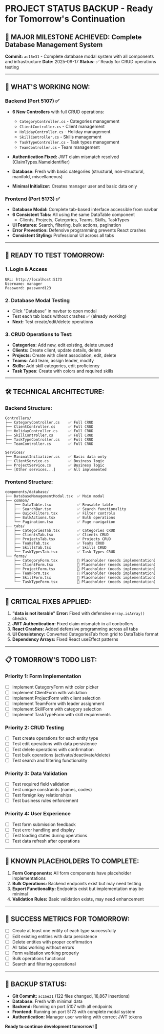 # PROJECT STATUS BACKUP - Ready for Tomorrow's Continuation

## 🎯 **MAJOR MILESTONE ACHIEVED: Complete Database Management System**

**Commit:** `ac16e31` - Complete database modal system with all components and infrastructure
**Date:** 2025-09-17
**Status:** ✅ Ready for CRUD operations testing

---

## 🚀 **WHAT'S WORKING NOW:**

### Backend (Port 5107) ✅
- **6 New Controllers** with full CRUD operations:
  - `CategoryController.cs` - Categories management
  - `ClientController.cs` - Client management
  - `HolidayController.cs` - Holiday management
  - `SkillController.cs` - Skills management
  - `TaskTypeController.cs` - Task types management
  - `TeamController.cs` - Team management

- **Authentication Fixed:** JWT claim mismatch resolved (ClaimTypes.NameIdentifier)
- **Database:** Fresh with basic categories (structural, non-structural, manifold, miscellaneous)
- **Minimal Initializer:** Creates manager user and basic data only

### Frontend (Port 5173) ✅
- **Database Modal:** Complete tab-based interface accessible from navbar
- **6 Consistent Tabs:** All using the same DataTable component
  - Clients, Projects, Categories, Teams, Skills, TaskTypes
- **UI Features:** Search, filtering, bulk actions, pagination
- **Error Prevention:** Defensive programming prevents React crashes
- **Consistent Styling:** Professional UI across all tabs

---

## 🧪 **READY TO TEST TOMORROW:**

### 1. **Login & Access**
```
URL: http://localhost:5173
Username: manager
Password: password123
```

### 2. **Database Modal Testing**
- Click "Database" in navbar to open modal
- Test each tab loads without crashes ✅ (already working)
- **Next:** Test create/edit/delete operations

### 3. **CRUD Operations to Test:**
- **Categories:** Add new, edit existing, delete unused
- **Clients:** Create client, update details, delete
- **Projects:** Create with client association, edit, delete
- **Teams:** Add team, assign leader, modify
- **Skills:** Add skill categories, edit proficiency
- **Task Types:** Create with colors and required skills

---

## 🛠 **TECHNICAL ARCHITECTURE:**

### Backend Structure:
```
Controllers/
├── CategoryController.cs    ✅ Full CRUD
├── ClientController.cs      ✅ Full CRUD
├── HolidayController.cs     ✅ Full CRUD
├── SkillController.cs       ✅ Full CRUD
├── TaskTypeController.cs    ✅ Full CRUD
└── TeamController.cs        ✅ Full CRUD

Services/
├── MinimalInitializer.cs    ✅ Basic data only
├── ClientService.cs         ✅ Business logic
├── ProjectService.cs        ✅ Business logic
└── [Other services...]      ✅ All implemented
```

### Frontend Structure:
```
components/database/
├── DatabaseManagementModal.tsx  ✅ Main modal
├── common/
│   ├── DataTable.tsx            ✅ Reusable table
│   ├── SearchBar.tsx            ✅ Search functionality
│   ├── QuickFilters.tsx         ✅ Filter controls
│   ├── BulkActions.tsx          ✅ Bulk operations
│   └── Pagination.tsx           ✅ Page navigation
├── tabs/
│   ├── CategoriesTab.tsx        ✅ Categories CRUD
│   ├── ClientsTab.tsx           ✅ Clients CRUD
│   ├── ProjectsTab.tsx          ✅ Projects CRUD
│   ├── TeamsTab.tsx             ✅ Teams CRUD
│   ├── SkillsTab.tsx            ✅ Skills CRUD
│   └── TaskTypesTab.tsx         ✅ Task Types CRUD
└── forms/
    ├── CategoryForm.tsx         🚧 Placeholder (needs implementation)
    ├── ClientForm.tsx           🚧 Placeholder (needs implementation)
    ├── ProjectForm.tsx          🚧 Placeholder (needs implementation)
    ├── TeamForm.tsx             🚧 Placeholder (needs implementation)
    ├── SkillForm.tsx            🚧 Placeholder (needs implementation)
    └── TaskTypeForm.tsx         🚧 Placeholder (needs implementation)
```

---

## 🔧 **CRITICAL FIXES APPLIED:**

1. **"data is not iterable" Error:** Fixed with defensive `Array.isArray()` checks
2. **JWT Authentication:** Fixed claim mismatch in all controllers
3. **React Crashes:** Added defensive programming across all tabs
4. **UI Consistency:** Converted CategoriesTab from grid to DataTable format
5. **Dependency Arrays:** Fixed React useEffect patterns

---

## 📋 **TOMORROW'S TODO LIST:**

### Priority 1: Form Implementation
- [ ] Implement CategoryForm with color picker
- [ ] Implement ClientForm with validation
- [ ] Implement ProjectForm with client selection
- [ ] Implement TeamForm with leader assignment
- [ ] Implement SkillForm with category selection
- [ ] Implement TaskTypeForm with skill requirements

### Priority 2: CRUD Testing
- [ ] Test create operations for each entity type
- [ ] Test edit operations with data persistence
- [ ] Test delete operations with confirmation
- [ ] Test bulk operations (activate/deactivate/delete)
- [ ] Test search and filtering functionality

### Priority 3: Data Validation
- [ ] Test required field validation
- [ ] Test unique constraints (names, codes)
- [ ] Test foreign key relationships
- [ ] Test business rules enforcement

### Priority 4: User Experience
- [ ] Test form submission feedback
- [ ] Test error handling and display
- [ ] Test loading states during operations
- [ ] Test data refresh after operations

---

## 🚨 **KNOWN PLACEHOLDERS TO COMPLETE:**

1. **Form Components:** All form components have placeholder implementations
2. **Bulk Operations:** Backend endpoints exist but may need testing
3. **Export Functionality:** Endpoints exist but implementation may be minimal
4. **Validation Rules:** Basic validation exists, may need enhancement

---

## 🌟 **SUCCESS METRICS FOR TOMORROW:**

- [ ] Create at least one entity of each type successfully
- [ ] Edit existing entities with data persistence
- [ ] Delete entities with proper confirmation
- [ ] All tabs working without errors
- [ ] Form validation working properly
- [ ] Bulk operations functional
- [ ] Search and filtering operational

---

## 💾 **BACKUP STATUS:**

- **Git Commit:** `ac16e31` (122 files changed, 18,867 insertions)
- **Database:** Fresh with minimal data
- **Backend:** Running on port 5107 with all endpoints
- **Frontend:** Running on port 5173 with complete modal system
- **Authentication:** Manager user working with correct JWT tokens

**Ready to continue development tomorrow! 🚀**